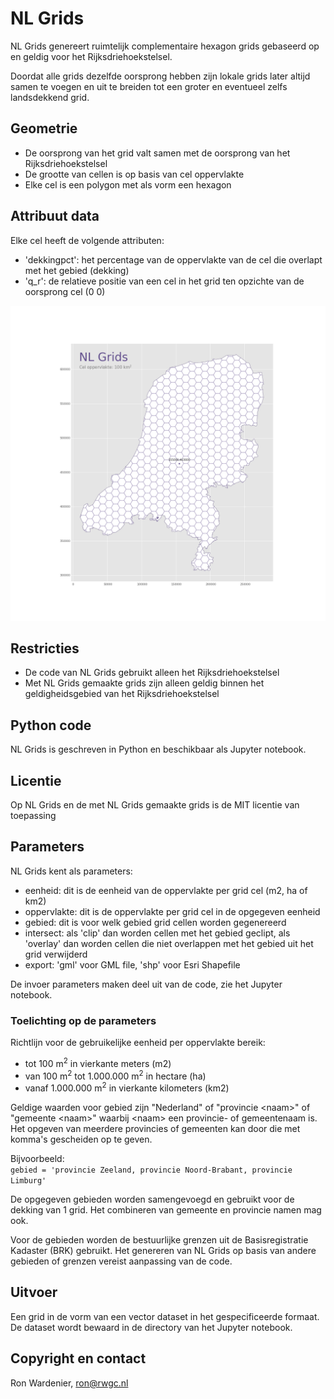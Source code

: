 # NL Grids
NL Grids genereert ruimtelijk complementaire hexagon grids gebaseerd op en geldig voor het Rijksdriehoekstelsel.

Doordat alle grids dezelfde oorsprong hebben zijn lokale grids later altijd samen te voegen en uit te breiden tot een groter en eventueel zelfs landsdekkend grid.

## Geometrie
- De oorsprong van het grid valt samen met de oorsprong van het Rijksdriehoekstelsel
- De grootte van cellen is op basis van cel oppervlakte
- Elke cel is een polygon met als vorm een hexagon

## Attribuut data
Elke cel heeft de volgende attributen:
- 'dekkingpct': het percentage van de oppervlakte van de cel die overlapt met het gebied (dekking)
- 'q_r': de relatieve positie van een cel in het grid ten opzichte van de oorsprong cel (0 0)

![NL Grid voor Nederland met cellen van 100 km2](https://github.com/bleutzinn/NL-Grids/blob/main/nlgrid_Nederland_100km2.png)

## Restricties
- De code van NL Grids gebruikt alleen het Rijksdriehoekstelsel
- Met NL Grids gemaakte grids zijn alleen geldig binnen het geldigheidsgebied van het Rijksdriehoekstelsel

## Python code
NL Grids is geschreven in Python en beschikbaar als Jupyter notebook.

## Licentie
Op NL Grids en de met NL Grids gemaakte grids is de MIT licentie van toepassing

## Parameters

NL Grids kent als parameters:
- eenheid: dit is de eenheid van de oppervlakte per grid cel (m2, ha of km2)
- oppervlakte: dit is de oppervlakte per grid cel in de opgegeven eenheid
- gebied: dit is voor welk gebied grid cellen worden gegenereerd
- intersect: als 'clip' dan worden cellen met het gebied geclipt, als 'overlay' dan worden cellen die niet overlappen met het gebied uit het grid verwijderd
- export: 'gml' voor GML file, 'shp' voor Esri Shapefile

De invoer parameters maken deel uit van de code, zie het Jupyter notebook.

### Toelichting op de parameters

Richtlijn voor de gebruikelijke eenheid per oppervlakte bereik:
- tot 100 m<sup>2</sup> in vierkante meters (m2)
- van 100 m<sup>2</sup> tot 1.000.000 m<sup>2</sup> in hectare (ha)
- vanaf 1.000.000 m<sup>2</sup> in vierkante kilometers (km2)

Geldige waarden voor gebied zijn "Nederland" of "provincie &lt;naam&gt;" of "gemeente &lt;naam&gt;" waarbij &lt;naam&gt; een provincie- of gemeentenaam is. Het opgeven van meerdere provincies of gemeenten kan door die met komma's gescheiden op te geven.

Bijvoorbeeld:   
```gebied = 'provincie Zeeland, provincie Noord-Brabant, provincie Limburg'```

De opgegeven gebieden worden samengevoegd en gebruikt voor de dekking van 1 grid. Het combineren van gemeente en provincie namen mag ook.

Voor de gebieden worden de bestuurlijke grenzen uit de Basisregistratie Kadaster (BRK) gebruikt. Het genereren van NL Grids op basis van andere gebieden of grenzen vereist aanpassing van de code.

## Uitvoer
Een grid in de vorm van een vector dataset in het gespecificeerde formaat. De dataset wordt bewaard in de directory van het Jupyter notebook.

## Copyright en contact
Ron Wardenier, ron@rwgc.nl
